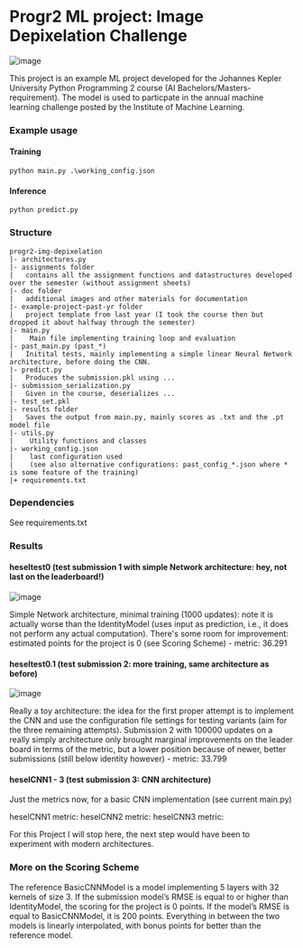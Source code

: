 # Progr2 ML project: Image Depixelation Challenge

![image](https://github.com/heseltime/progr2-img-depixelation/assets/66922223/b77b053e-d32e-4b5f-bc86-64042590cbec)

This project is an example ML project developed for the Johannes Kepler University Python Programming 2 course (AI Bachelors/Masters-requirement). The model is used to particpate in the annual machine learning challenge posted by the Institute of Machine Learning.

### Example usage

#### Training
```
python main.py .\working_config.json
```

#### Inference
```
python predict.py
```

### Structure
```
progr2-img-depixelation
|- architectures.py
|- assignments folder
|   contains all the assignment functions and datastructures developed over the semester (without assignment sheets)
|- doc folder
|   additional images and other materials for documentation
|- example-project-past-yr folder
|   project template from last year (I took the course then but dropped it about halfway through the semester)
|- main.py
|    Main file implementing training loop and evaluation
|- past_main.py (past_*)
|   Initital tests, mainly implementing a simple linear Neural Network architecture, before doing the CNN.
|- predict.py
|   Produces the submission.pkl using ...
|- submission_serialization.py
|   Given in the course, deserializes ...
|- test_set.pkl
|- results folder
|   Saves the output from main.py, mainly scores as .txt and the .pt model file
|- utils.py
|    Utility functions and classes
|- working_config.json
|    last configuration used 
|    (see also alternative configurations: past_config_*.json where * is some feature of the training)
|+ requirements.txt
```

### Dependencies
See requirements.txt

### Results

#### heseltest0 (test submission 1 with simple Network architecture: hey, not last on the leaderboard!)

![image](https://github.com/heseltime/progr2-img-depixelation/assets/66922223/fab3d824-9a1b-4cac-8bb0-b7e93f2d3ab1)

Simple Network architecture, minimal training (1000 updates): note it is actually worse than the IdentityModel (uses input as prediction, i.e., it does not perform any actual computation). There's some room for improvement: estimated points for the project is 0 (see Scoring Scheme) - metric: 36.291  

#### heseltest0.1 (test submission 2: more training, same architecture as before)

![image](https://github.com/heseltime/progr2-img-depixelation/assets/66922223/688df73b-295b-41f8-9fdb-318f146571d9)

Really a toy architecture: the idea for the first proper attempt is to implement the CNN and use the configuration file settings for testing variants (aim for the three remaining attempts). Submission 2 with 100000 updates on a really simply architecture only brought marginal improvements on the leader board in terms of the metric, but a lower position because of newer, better submissions (still below identity however) - metric: 33.799

#### heselCNN1 - 3 (test submission 3: CNN architecture)

Just the metrics now, for a basic CNN implementation (see current main.py)

heselCNN1 metric:
heselCNN2 metric:
heselCNN3 metric: 

For this Project I will stop here, the next step would have been to experiment with modern architectures.

### More on the Scoring Scheme

The reference BasicCNNModel is a model implementing 5 layers with 32 kernels of size 3. If the submission model’s RMSE is equal to or higher than IdentityModel, the scoring for the project is 0 points. If the model’s RMSE is equal to BasicCNNModel, it is 200 points. Everything in between the two models is linearly interpolated, with bonus points for better than the reference model. 
